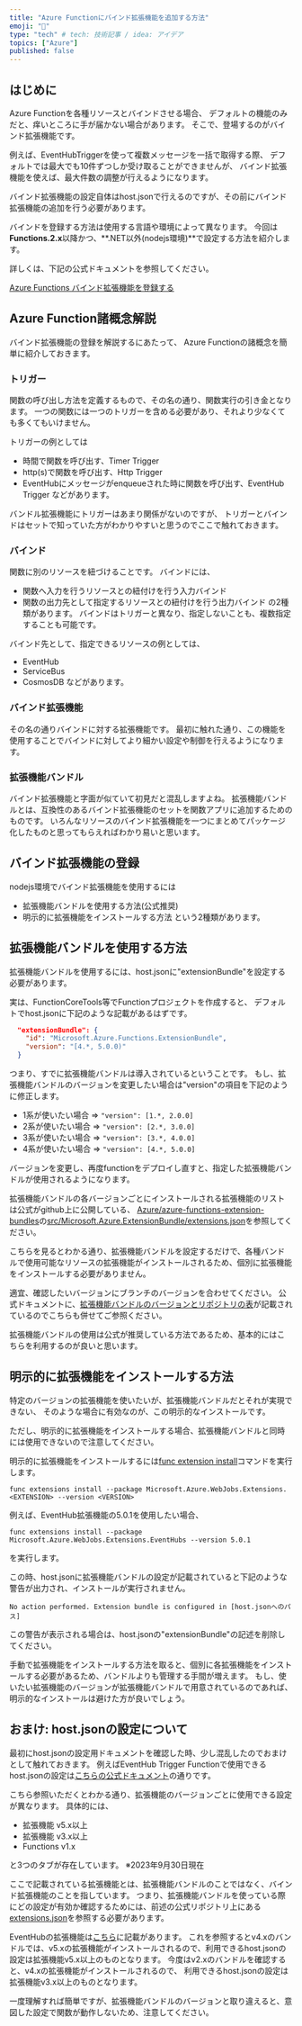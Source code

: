 ```yaml
---
title: "Azure Functionにバインド拡張機能を追加する方法"
emoji: "👏"
type: "tech" # tech: 技術記事 / idea: アイデア
topics: ["Azure"]
published: false
---
```


## はじめに

Azure Functionを各種リソースとバインドさせる場合、
デフォルトの機能のみだと、痒いところに手が届かない場合があります。
そこで、登場するのがバインド拡張機能です。

例えば、EventHubTriggerを使って複数メッセージを一括で取得する際、
デフォルトでは最大でも10件ずつしか受け取ることができませんが、
バインド拡張機能を使えば、最大件数の調整が行えるようになります。

バインド拡張機能の設定自体はhost.jsonで行えるのですが、その前にバインド拡張機能の追加を行う必要があります。

バインドを登録する方法は使用する言語や環境によって異なります。
今回は**Functions.2.x**以降かつ、**.NET以外(nodejs環境)**で設定する方法を紹介します。

詳しくは、下記の公式ドキュメントを参照してください。

[Azure Functions バインド拡張機能を登録する](https://learn.microsoft.com/ja-jp/azure/azure-functions/functions-bindings-register)

## Azure Function諸概念解説

バインド拡張機能の登録を解説するにあたって、
Azure Functionの諸概念を簡単に紹介しておきます。

### トリガー

関数の呼び出し方法を定義するもので、その名の通り、関数実行の引き金となります。
一つの関数には一つのトリガーを含める必要があり、それより少なくても多くてもいけません。

トリガーの例としては
- 時間で関数を呼び出す、Timer Trigger
- http(s)で関数を呼び出す、Http Trigger
- EventHubにメッセージがenqueueされた時に関数を呼び出す、EventHub Trigger
などがあります。

バンドル拡張機能にトリガーはあまり関係がないのですが、
トリガーとバインドはセットで知っていた方がわかりやすいと思うのでここで触れておきます。

### バインド

関数に別のリソースを紐づけることです。
バインドには、
- 関数へ入力を行うリソースとの紐付けを行う入力バインド
- 関数の出力先として指定するリソースとの紐付けを行う出力バインド
の2種類があります。
バインドはトリガーと異なり、指定しないことも、複数指定することも可能です。

バインド先として、指定できるリソースの例としては、
- EventHub
- ServiceBus
- CosmosDB
などがあります。

### バインド拡張機能

その名の通りバインドに対する拡張機能です。
最初に触れた通り、この機能を使用することでバインドに対してより細かい設定や制御を行えるようになります。

### 拡張機能バンドル

バインド拡張機能と字面が似ていて初見だと混乱しますよね。
拡張機能バンドルとは、互換性のあるバインド拡張機能のセットを関数アプリに追加するためのものです。
いろんなリソースのバインド拡張機能を一つにまとめてパッケージ化したものと思ってもらえればわかり易いと思います。

## バインド拡張機能の登録

nodejs環境でバインド拡張機能を使用するには
- 拡張機能バンドルを使用する方法(公式推奨)
- 明示的に拡張機能をインストールする方法
という2種類があります。

## 拡張機能バンドルを使用する方法

拡張機能バンドルを使用するには、host.jsonに"extensionBundle"を設定する必要があります。

実は、FunctionCoreTools等でFunctionプロジェクトを作成すると、
デフォルトでhost.jsonに下記のような記載があるはずです。
```json
  "extensionBundle": {
    "id": "Microsoft.Azure.Functions.ExtensionBundle",
    "version": "[4.*, 5.0.0)"
  }
```
つまり、すでに拡張機能バンドルは導入されているということです。
もし、拡張機能バンドルのバージョンを変更したい場合は"version"の項目を下記のように修正します。
- 1系が使いたい場合 => ```"version": [1.*, 2.0.0]```
- 2系が使いたい場合 => ```"version": [2.*, 3.0.0]```
- 3系が使いたい場合 => ```"version": [3.*, 4.0.0]```
- 4系が使いたい場合 => ```"version": [4.*, 5.0.0]```

バージョンを変更し、再度functionをデプロイし直すと、指定した拡張機能バンドルが使用されるようになります。

拡張機能バンドルの各バージョンごとにインストールされる拡張機能のリストは公式がgithub上に公開している、
[Azure/azure-functions-extension-bundles](https://github.com/Azure/azure-functions-extension-bundles)の[src/Microsoft.Azure.ExtensionBundle/extensions.json](https://github.com/Azure/azure-functions-extension-bundles/blob/v4.x/src/Microsoft.Azure.Functions.ExtensionBundle/extensions.json)を参照してください。

こちらを見るとわかる通り、拡張機能バンドルを設定するだけで、各種バンドルで使用可能なリソースの拡張機能がインストールされるため、個別に拡張機能をインストールする必要がありません。

適宜、確認したいバージョンにブランチのバージョンを合わせてください。
公式ドキュメントに、[拡張機能バンドルのバージョンとリポジトリの表](https://learn.microsoft.com/ja-jp/azure/azure-functions/functions-bindings-register#extension-bundles:~:text=%E6%AC%A1%E3%81%AE%E8%A1%A8%E3%81%AB%E3%80%81%E7%8F%BE%E5%9C%A8%E4%BD%BF%E7%94%A8%E5%8F%AF%E8%83%BD%E3%81%AA%E6%97%A2%E5%AE%9A%E3%81%AE%20Microsoft.Azure.Functions.ExtensionBundle%20%E3%83%90%E3%83%B3%E3%83%89%E3%83%AB%E3%81%AE%E3%83%90%E3%83%BC%E3%82%B8%E3%83%A7%E3%83%B3%E7%AF%84%E5%9B%B2%E3%80%81%E3%81%8A%E3%82%88%E3%81%B3%E3%81%9D%E3%82%8C%E3%82%89%E3%81%AB%E5%90%AB%E3%81%BE%E3%82%8C%E3%82%8B%E6%8B%A1%E5%BC%B5%E6%A9%9F%E8%83%BD%E3%81%B8%E3%81%AE%E3%83%AA%E3%83%B3%E3%82%AF%E3%82%92%E7%A4%BA%E3%81%97%E3%81%BE%E3%81%99%E3%80%82)が記載されているのでこちらも併せてご参照ください。

拡張機能バンドルの使用は公式が推奨している方法であるため、基本的にはこちらを利用するのが良いと思います。

## 明示的に拡張機能をインストールする方法

特定のバージョンの拡張機能を使いたいが、拡張機能バンドルだとそれが実現できない、
そのような場合に有効なのが、この明示的なインストールです。

ただし、明示的に拡張機能をインストールする場合、拡張機能バンドルと同時には使用できないので注意してください。

明示的に拡張機能をインストールするには[func extension install](https://learn.microsoft.com/ja-jp/azure/azure-functions/functions-core-tools-reference?tabs=v2#func-extensions-install)コマンドを実行します。
```
func extensions install --package Microsoft.Azure.WebJobs.Extensions.<EXTENSION> --version <VERSION>
```
例えば、EventHub拡張機能の5.0.1を使用したい場合、
```
func extensions install --package Microsoft.Azure.WebJobs.Extensions.EventHubs --version 5.0.1
```
を実行します。

この時、host.jsonに拡張機能バンドルの設定が記載されていると下記のような警告が出力され、インストールが実行されません。
```
No action performed. Extension bundle is configured in [host.jsonへのパス]
```

この警告が表示される場合は、host.jsonの"extensionBundle"の記述を削除してください。

手動で拡張機能をインストールする方法を取ると、個別に各拡張機能をインストールする必要があるため、バンドルよりも管理する手間が増えます。
もし、使いたい拡張機能のバージョンが拡張機能バンドルで用意されているのであれば、明示的なインストールは避けた方が良いでしょう。

## おまけ: host.jsonの設定について

最初にhost.jsonの設定用ドキュメントを確認した時、少し混乱したのでおまけとして触れておきます。
例えばEventHub Trigger Functionで使用できるhost.jsonの設定は[こちらの公式ドキュメント](https://learn.microsoft.com/ja-jp/azure/azure-functions/functions-bindings-event-hubs?tabs=in-process%2Cextensionv5&pivots=programming-language-javascript#hostjson-settings)の通りです。

こちら参照いただくとわかる通り、拡張機能のバージョンごとに使用できる設定が異なります。
具体的には、
- 拡張機能 v5.x以上
- 拡張機能 v3.x以上
- Functions v1.x

と3つのタブが存在しています。 ※2023年9月30日現在

ここで記載されている拡張機能とは、拡張機能バンドルのことではなく、バインド拡張機能のことを指しています。
つまり、拡張機能バンドルを使っている際にどの設定が有効か確認するためには、前述の公式リポジトリ上にある[extensions.json](https://github.com/Azure/azure-functions-extension-bundles/blob/v4.x/src/Microsoft.Azure.Functions.ExtensionBundle/extensions.json)を参照する必要があります。

EventHubの拡張機能は[こちら](https://github.com/Azure/azure-functions-extension-bundles/blob/v4.x/src/Microsoft.Azure.Functions.ExtensionBundle/extensions.json#L49)に記載があります。
これを参照するとv4.xのバンドルでは、v5.xの拡張機能がインストールされるので、利用できるhost.jsonの設定は拡張機能v5.x以上のものとなります。
今度はv2.xのバンドルを確認すると、v4.xの拡張機能がインストールされるので、
利用できるhost.jsonの設定は拡張機能v3.x以上のものとなります。

一度理解すれば簡単ですが、拡張機能バンドルのバージョンと取り違えると、意図した設定で関数が動作しないため、注意してください。
